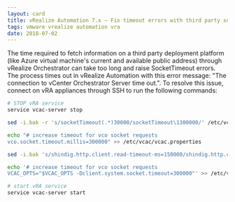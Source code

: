 ```yaml
---
layout: card
title: vRealize Automation 7.x – Fix timeout errors with third party solutions deployment
tags: vmware vrealize automation vra
date: 2018-07-02
---
```


The time required to fetch information on a third party deployment platform (like Azure virtual machine's current and available public address) through vRealize Orchestrator can take too long and raise SocketTimeout errors. The process times out in vRealize Automation with this error message: "The connection to vCenter Orchestrator Server time out.".
To resolve this issue, connect on vRA appliances through SSH to run the following commands:

```bash
# STOP vRA service
service vcac-server stop

sed -i.bak -r 's/socketTimeout(.*)30000/socketTimeout\1300000/' /etc/vcac/webapps/o11n-gateway-service/WEB-INF/classes/META-INF/spring/root/o11n-gateway-service-context.xml

echo "# increase timeout for vco socket requests
vco.socket.timeout.millis=300000" >> /etc/vcac/vcac.properties

sed -i.bak 's/shindig.http.client.read-timeout-ms=150000/shindig.http.client.read-timeout-ms=300000/' /var/lib/vcac/server/webapps/vcac/WEB-INF/classes/shindig.properties

echo '# increase timeout for vco socket requests
VCAC_OPTS="$VCAC_OPTS -Dclient.system.socket.timeout=300000"' >> /etc/vcac/setenv-user

# start vRA service
service vcac-server start
```
